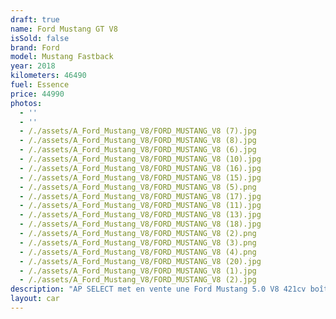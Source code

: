 ```yaml
---
draft: true
name: Ford Mustang GT V8
isSold: false
brand: Ford
model: Mustang Fastback
year: 2018
kilometers: 46490
fuel: Essence
price: 44990
photos:
  - ''
  - ''
  - /./assets/A_Ford_Mustang_V8/FORD_MUSTANG_V8 (7).jpg
  - /./assets/A_Ford_Mustang_V8/FORD_MUSTANG_V8 (8).jpg
  - /./assets/A_Ford_Mustang_V8/FORD_MUSTANG_V8 (6).jpg
  - /./assets/A_Ford_Mustang_V8/FORD_MUSTANG_V8 (10).jpg
  - /./assets/A_Ford_Mustang_V8/FORD_MUSTANG_V8 (16).jpg
  - /./assets/A_Ford_Mustang_V8/FORD_MUSTANG_V8 (15).jpg
  - /./assets/A_Ford_Mustang_V8/FORD_MUSTANG_V8 (5).png
  - /./assets/A_Ford_Mustang_V8/FORD_MUSTANG_V8 (17).jpg
  - /./assets/A_Ford_Mustang_V8/FORD_MUSTANG_V8 (11).jpg
  - /./assets/A_Ford_Mustang_V8/FORD_MUSTANG_V8 (13).jpg
  - /./assets/A_Ford_Mustang_V8/FORD_MUSTANG_V8 (18).jpg
  - /./assets/A_Ford_Mustang_V8/FORD_MUSTANG_V8 (2).png
  - /./assets/A_Ford_Mustang_V8/FORD_MUSTANG_V8 (3).png
  - /./assets/A_Ford_Mustang_V8/FORD_MUSTANG_V8 (4).png
  - /./assets/A_Ford_Mustang_V8/FORD_MUSTANG_V8 (20).jpg
  - /./assets/A_Ford_Mustang_V8/FORD_MUSTANG_V8 (1).jpg
  - /./assets/A_Ford_Mustang_V8/FORD_MUSTANG_V8 (2).jpg
description: "AP SELECT met en vente une Ford Mustang 5.0 V8 421cv boîte mécanique.\n\nModèle du 05/2018 avec 46500km.\n\nCouleur noir uni, intérieur Cuir entendu noir / Surpiqûres Blanc.\n\nLe véhicule est en parfait état avec historique limpide et carnet complet Ford.\n\n4 pneus neuf changés pour la vente.\n\nCette mustang possède un échappement sport.\n\nLe véhicule est vendu avec la Carte grise \U0001F1EB\U0001F1F7 et une garantie 1 an inclut dans le prix.\n\nÉquipements et options :\n- Boîte mécanique 6 rapports\n- Feinage Brembo 6 piston\n- Jantes 19\" performance\n- Suspension sport\n- Échappement sport\n- Ford drive SELECT\n- Ford my Key\n- Système Microsoft SYNC\n- Radars de stationnement avant/arrière\n- Caméra de recul\n- Car play\n- Alarme antivol\n- Système Hi-fi premium\n- Retroviseurs rabattables electriquement et anti-éblouissement\n- Sièges électriques\n- Sièges Chauffants\n- Sièges Ventilés\n- Feux de route anti-éblouissement\n- Pack advanced Full LED\n- Detecteur de pluie et allumage automatique des projecteurs\n- Climatisation 2 zones\n- Regulateur de vitesse\n- Navigation multimedia 3D\n- Indicateur de limitation de vitesse\n- Vitrage calorifuge\n- Shadow line brillant\n- Kit éclairage\n- Ciel de pavillon Anthracite\n\nDisponible et visible sur RDV pour acheteur sérieux.\n\nPossibilité d’un garantie 3 mois avec 6 ou 12 mois en supplément.\n\nRéalisation des démarches d'immatriculation.\n\nAP SELECT c'est des solutions de courtage et conciergerie sur mesure pour profiter librement de sa passion et de son patrimoine.\n\nPrenez le volant, AP SELECT s'occupe du reste."
layout: car
---
```


